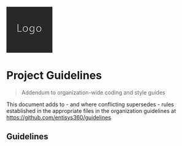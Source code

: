 ![Logo of the project](/docs/images/logo.sample.png)

# Project Guidelines
> Addendum to organization-wide coding and style guides

This document adds to - and where conflicting supersedes - rules established in 
the appropriate files in the organization guidelines at https://github.com/entisys360/guidelines

## Guidelines

